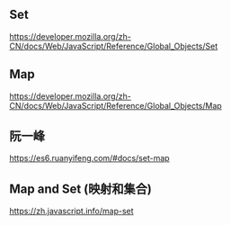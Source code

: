 ## Set

<https://developer.mozilla.org/zh-CN/docs/Web/JavaScript/Reference/Global_Objects/Set>

## Map

<https://developer.mozilla.org/zh-CN/docs/Web/JavaScript/Reference/Global_Objects/Map>

## 阮一峰

<https://es6.ruanyifeng.com/#docs/set-map>

## Map and Set (映射和集合)

<https://zh.javascript.info/map-set>